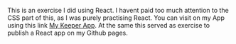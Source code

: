 This is an exercise I did using React. I havent paid too much attention to the CSS part of this, as I was purely practising React.
You can visit on my App using this link [My Keeper App](https://EevaArhipoff.github.io/KeeperApp). At the same this served as exercise to publish a React app on my Github pages.
